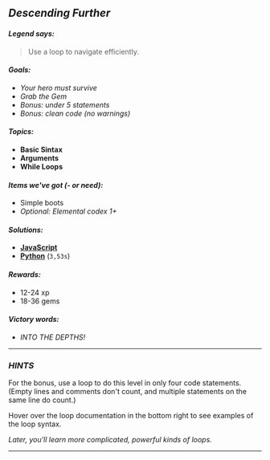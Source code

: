 ## _Descending Further_

#### _Legend says:_
> Use a loop to navigate efficiently.

#### _Goals:_
+ _Your hero must survive_
+ _Grab the Gem_
+ _Bonus: under 5 statements_
+ _Bonus: clean code (no warnings)_

#### _Topics:_
+ **Basic Sintax**
+ **Arguments**
+ **While Loops**

#### _Items we've got (- or need):_
+ Simple boots
+ _Optional: Elemental codex 1+_

#### _Solutions:_
+ **[JavaScript](descendingFurther.js)**
+ **[Python](descending_further.py)** (`3,53s`)

#### _Rewards:_
+ 12-24 xp
+ 18-36 gems

#### _Victory words:_
+ _INTO THE DEPTHS!_

___

### _HINTS_

For the bonus, use a loop to do this level in only four code statements. (Empty lines and comments don't count, and multiple statements on the same line do count.)

Hover over the loop documentation in the bottom right to see examples of the loop syntax.

_Later, you'll learn more complicated, powerful kinds of loops._

___
